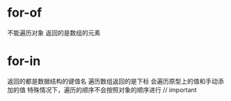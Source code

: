 # for-of
不能遍历对象
返回的是数组的元素

# for-in
返回的都是数据结构的键值名
遍历数组返回的是下标
会遍历原型上的值和手动添加的值
特殊情况下，遍历的顺序不会按照对象的顺序进行 // important